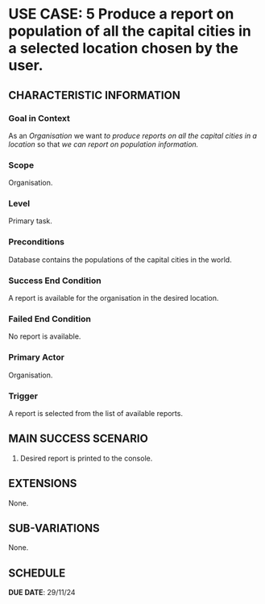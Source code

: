 
# USE CASE: 5  Produce a report on population of all the capital cities in a selected location chosen by the user.

## CHARACTERISTIC INFORMATION

### Goal in Context

As an *Organisation* we want *to produce reports on all the capital cities in a location* so that *we can report on population information.*

### Scope

Organisation.

### Level

Primary task.

### Preconditions

Database contains the populations of the capital cities in the world.

### Success End Condition

A report is available for the organisation in the desired location.

### Failed End Condition

No report is available.

### Primary Actor

Organisation.

### Trigger

A report is selected from the list of available reports.

## MAIN SUCCESS SCENARIO

1. Desired report is printed to the console.

## EXTENSIONS

None.

## SUB-VARIATIONS

None.

## SCHEDULE

**DUE DATE**: 29/11/24
